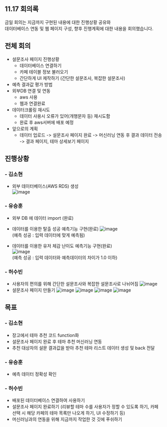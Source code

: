 ## 11.17 회의록
금일 회의는 지금까지 구현된 내용에 대한 진행상황 공유와    
데이터베이스 연동 및 웹 페이지 구성, 
향후 진행계획에 대한 내용을 회의했습니다.


## 전체 회의
- 설문조사 페이지 진행상황
    - 데이터베이스 연결하기
    - 카페 테이블 정보 불러오기
    - 간단하게 UI 제작하기 (간단한 설문조사, 복잡한 설문조사)
- 예측 결과값 평가 방법
- 외부DB 연결 및 연동
    - aws 사용
    - 웹과 연결완료
- 데이터크롤링 재시도
    - 데이터 사용시 오류가 있어(개행문자 등) 재시도함
    - 완료 후 aws서버에 배포 예정
- 앞으로의 계획
    - 데이터 업로드 -> 설문조사 페이지 완료 -> 머신러닝 연동 후 결과 데이터 전송 -> 결과 페이지, 테마 상세보기 페이지

## 진행상황
### - 김소현
- 외부 데이터베이스(AWS RDS) 생성  
![image](https://user-images.githubusercontent.com/55437339/142184864-582eed74-3d90-4825-b2c0-e2d796fc4d2e.png)


### - 유승훈
- 외부 DB 에 데이터 import (완료)  

- 데이터를 이용한 탈출 성공 예측기능 구현(완료)
![image](https://user-images.githubusercontent.com/29995264/142186634-71ef111e-957c-4aec-aa57-b7f8d6696d6d.png)  
(예측 성공 : 입력 데이터에 맞게 예측됨)  

- 데이터를 이용한 유저 체감 난이도 예측기능 구현(완료)  
![image](https://user-images.githubusercontent.com/29995264/142187990-e4c55c19-ebd2-46bf-8fc1-25f366349d0a.png)  
(예측 성공 : 입력 데이터와 예측데이터의 차이가 1.0 이하)


### - 허수빈
- 사용자의 편의를 위해 간단한 설문조사와 복잡한 설문조사로 나뉘어짐
  ![image](https://user-images.githubusercontent.com/59255980/142178341-7d040d62-70e1-40de-8d35-be5c7a412e72.png)
- 설문조사 페이지 만들기
  ![image](https://user-images.githubusercontent.com/59255980/142179526-1065fdf3-5838-46fb-8bff-0d066e4a3e93.png)
  ![image](https://user-images.githubusercontent.com/59255980/142179413-4cf877b1-825d-4d10-b34e-f3fe5bf10c6c.png)
  ![image](https://user-images.githubusercontent.com/59255980/142179563-abee77ec-32bd-4b8c-a7df-01e9e9daf5c3.png)
  ![image](https://user-images.githubusercontent.com/59255980/142179595-c5091747-cad2-4792-a313-5e466f9fc8ac.png)

      
## 목표
### - 김소현
- 장고에서 테마 추천 코드 function화
- 설문조사 페이지 완료 후 테마 추천 머신러닝 연동
- 추천 대상자의 설문 결과값을 받아 추천 테마 리스트 데이터 생성 및 back 전달

### - 유승훈
- 예측 데이터 정확성 확인

### - 허수빈
- 배포된 데이터베이스 연결하여 사용하기
- 설문조사 페이지 완료하기 (리뷰할 테마 수를 사용자가 정할 수 있도록 하기, 카페 선택 시 해당 카페의 테마 목록만 나오게 하기, UI 수정하기 등)
- 머신러닝과의 연동을 위해 지금까지 작업한 것 깃에 푸쉬하기
